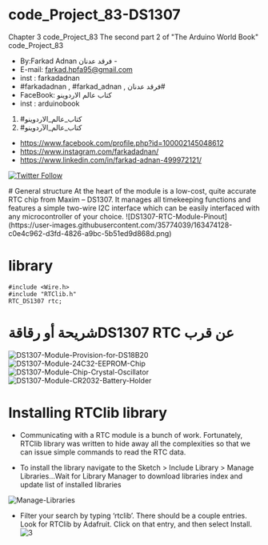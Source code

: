 # code_Project_83-DS1307
Chapter 3 code_Project_83 The second part 2 of "The Arduino World Book" code_Project_83
-  By:Farkad Adnan فرقد عدنان - 
-  E-mail: farkad.hpfa95@gmail.com 
-  inst : farkadadnan 
-  #farkadadnan , #farkad_adnan , فرقد عدنان# 
-  FaceBook: كتاب عالم الاردوينو 
-  inst : arduinobook
1. #كتاب_عالم_الاردوينو
2. #كتاب_عالم_الآردوينو

- https://www.facebook.com/profile.php?id=100002145048612
- https://www.instagram.com/farkadadnan/
- https://www.linkedin.com/in/farkad-adnan-499972121/

 <p>
 <a href='https://mobile.twitter.com/farkadadnan'>
        <img alt="Twitter Follow" src="https://img.shields.io/twitter/follow/farkadadnan?label=%40farkadadnan&style=social" alt='Twitter' align="center"/>
    </a>
</p>
# General structure
At the heart of the module is a low-cost, quite accurate RTC chip from Maxim – DS1307. It manages all timekeeping functions and features a simple two-wire I2C interface which can be easily interfaced with any microcontroller of your choice.
![DS1307-RTC-Module-Pinout](https://user-images.githubusercontent.com/35774039/163474128-c0e4c962-d3fd-4826-a9bc-5b51ed9d868d.png)

# library 

```
#include <Wire.h>
#include "RTClib.h"
RTC_DS1307 rtc;
```

# شريحة أو رقاقةDS1307  RTC عن قرب

![DS1307-Module-Provision-for-DS18B20](https://user-images.githubusercontent.com/35774039/163474481-69efb5ff-f45d-42e0-a3b1-5c5b9f45be42.jpg)
![DS1307-Module-24C32-EEPROM-Chip](https://user-images.githubusercontent.com/35774039/163474490-6f8800d9-f11b-4945-96ec-30ecafd391ef.jpg)
![DS1307-Module-Chip-Crystal-Oscillator](https://user-images.githubusercontent.com/35774039/163474495-31bc8614-f322-482c-8e99-bf7a378f4d5a.jpg)
![DS1307-Module-CR2032-Battery-Holder](https://user-images.githubusercontent.com/35774039/163474498-b402b555-6cc5-4432-b03b-c80fcb3cf151.jpg)



# Installing RTClib library
- Communicating with a RTC module is a bunch of work. Fortunately, RTClib library was written to hide away all the complexities so that we can issue simple commands to read the RTC data.

- To install the library navigate to the Sketch > Include Library > Manage Libraries…Wait for Library Manager to download libraries index and update list of installed libraries

![Manage-Libraries](https://user-images.githubusercontent.com/35774039/163475038-132e383d-5075-4aa6-9b13-593e4711cec0.png)

- Filter your search by typing ‘rtclib’. There should be a couple entries. Look for RTClib by Adafruit. Click on that entry, and then select Install.
![3](https://user-images.githubusercontent.com/35774039/163475430-4fcbfd94-4b46-4fd9-9462-03596eeb0082.JPG)



